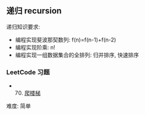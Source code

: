## 递归 recursion

递归知识要求:

* 编程实现斐波那契数列: f(n)=f(n-1)+f(n-2)
* 编程实现阶乘: n!
* 编程实现一组数据集合的全排列: 归并排序, 快速排序

### LeetCode 习题

* 70. [爬楼梯](https://leetcode-cn.com/problems/climbing-stairs/)
    
难度: 简单